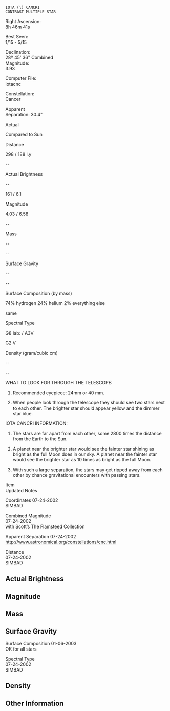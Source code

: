 	IOTA (ι) CANCRI
	CONTRAST MULTIPLE STAR



Right Ascension:	
8h 46m 41s	
	
Best Seen:	
1/15 - 5/15

Declination:	
28º 45' 36"	
Combined	
Magnitude:	
3.93

	
	
	
	


Computer File:	
iotacnc	
	
Constellation:	
Cancer

	
	
Apparent	
Separation:	
30.4"





	
	
Actual	
	
Compared to Sun

Distance	
	
298 / 188 l.y	
	
--

Actual Brightness 	
	
--	
	
161 / 6.1

Magnitude	
	
4.03 / 6.58	
	
--

Mass	
	
--	
	
--

Surface Gravity	
	
--	
	
--

Surface Composition (by mass)	
	
74% hydrogen
24% helium
2% everything else	
	

same

Spectral Type	
	
G8 Iab: / A3V	
	
G2 V

Density (gram/cubic cm)	
	
--	
	
--





WHAT TO LOOK FOR THROUGH THE TELESCOPE:

1.	Recommended eyepiece: 24mm or 40 mm.

2.	When people look through the telescope they should see two stars next to each other.  The brighter star should appear yellow and the dimmer star blue.


IOTA CANCRI INFORMATION:

 
1.	The stars are far apart from each other, some 2800 times the distance from the Earth to the Sun.  

2.	A planet near the brighter star would see the fainter star shining as bright as the full Moon does in our sky.  A planet near the fainter star would see the brighter star as 10 times as bright as the full Moon.

3.	With such a large separation, the stars may get ripped away from each other by chance gravitational encounters with passing stars.










Item	
Updated	
Notes

Coordinates	
07-24-2002	
SIMBAD

Combined Magnitude	
07-24-2002	
with Scott’s The Flamsteed Collection

Apparent Separation	
07-24-2002	
http://www.astronomical.org/constellations/cnc.html

Distance	
07-24-2002	
SIMBAD

Actual Brightness	
--	


Magnitude	
--	


Mass	
--	


Surface Gravity	
--	


Surface Composition	
01-06-2003	
OK for all stars

Spectral Type	
07-24-2002	
SIMBAD

Density	
--	


Other Information	
--	


